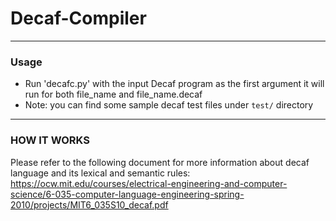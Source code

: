 # Decaf-Compiler
--------------------------------------
 ### Usage
* Run 'decafc.py' with the input Decaf program as the first argument
    it will run for both file_name and file_name.decaf
* Note: you can find some sample decaf test files under `test/` directory

--------------------------------------
 ### HOW IT WORKS

 Please refer to the following document for more information about decaf language and its lexical and semantic rules: https://ocw.mit.edu/courses/electrical-engineering-and-computer-science/6-035-computer-language-engineering-spring-2010/projects/MIT6_035S10_decaf.pdf 
